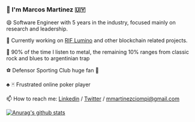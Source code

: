### 👋 I'm Marcos Martinez 🇺🇾




 😄 Software Engineer with 5 years in the industry, focused mainly on research and leadership.
 
 🌱 Currently working on [RIF Lumino](https://developers.rsk.co/rif/lumino/) and other blockchain related projects.
 
 :musical_note: 90% of the time I listen to metal, the remaining 10% ranges from classic rock and blues to argentinian trap
 
 :soccer:  Defensor Sporting Club huge fan :purple_heart:
 
 :clubs: 🃏 Frustrated online poker player
 
 📫 How to reach me: [Linkedin](https://www.linkedin.com/in/marcos-mart%C3%ADnez/) / [Twitter](https://twitter.com/mimc__) / mmartinezciompi@gmail.com


[![Anurag's github stats](https://github-readme-stats.vercel.app/api?username=marcosmartinez7)](https://github.com/anuraghazra/github-readme-stats)
